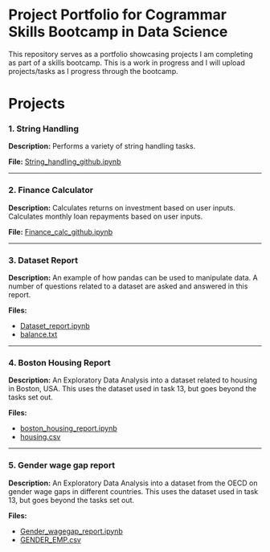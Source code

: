 # Project Portfolio for Cogrammar Skills Bootcamp in Data Science

This repository serves as a portfolio showcasing projects I am completing as part of a skills bootcamp. This is a work in progress and I will upload projects/tasks as I progress through the bootcamp.

# Projects

### 1. String Handling

**Description:** Performs a variety of string handling tasks.

**File:** [String_handling_github.ipynb](String_handling_github.ipynb)

---

### 2. Finance Calculator

**Description:** Calculates returns on investment based on user inputs. Calculates monthly loan repayments based on user inputs.

**File:** [Finance_calc_github.ipynb](Finance_calc_github.ipynb)

---

### 3. Dataset Report

**Description:** An example of how pandas can be used to manipulate data. A number of questions related to a dataset are asked and answered in this report.

**Files:** 
- [Dataset_report.ipynb](Dataset_report.ipynb)
- [balance.txt](balance.txt)

---

### 4. Boston Housing Report

**Description:** An Exploratory Data Analysis into a dataset related to housing in Boston, USA. This uses the dataset used in task 13, but goes beyond the tasks set out.

**Files:** 
- [boston_housing_report.ipynb](Boston_housing_report.ipynb)
- [housing.csv](housing.csv)

---

### 5. Gender wage gap report

**Description:** An Exploratory Data Analysis into a dataset from the OECD on gender wage gaps in different countries. This uses the dataset used in task 13, but goes beyond the tasks set out.

**Files:**
- [Gender_wagegap_report.ipynb](Gender_wagegap_report.ipynb)
- [GENDER_EMP.csv](GENDER_EMP.csv)